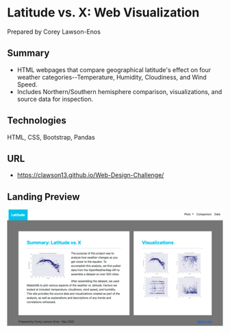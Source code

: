 # Latitude vs. X: Web Visualization

Prepared by Corey Lawson-Enos

## Summary
* HTML webpages that compare geographical latitude's effect on four weather categories--Temperature, Humidity, Cloudiness, and Wind Speed. 
* Includes Northern/Southern hemisphere comparison, visualizations, and source data for inspection.

## Technologies
HTML, CSS, Bootstrap, Pandas

## URL

* https://clawson13.github.io/Web-Design-Challenge/

## Landing Preview

![Landing Preview](assets/images/landing_preview.png)

